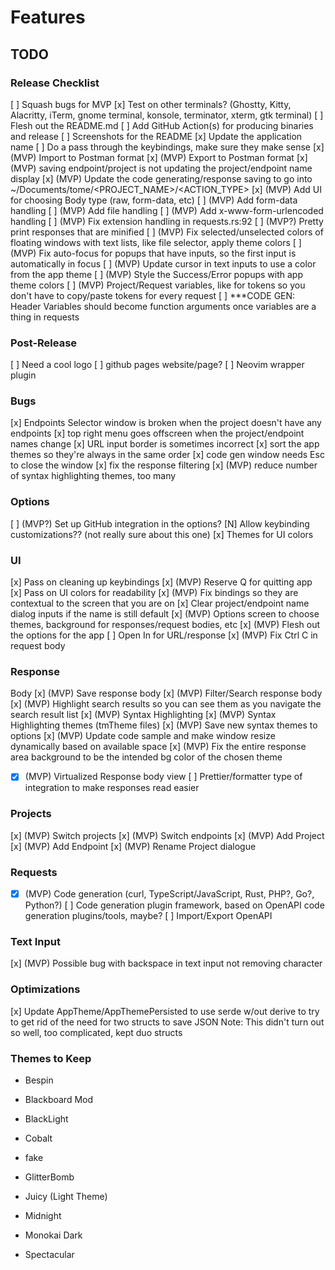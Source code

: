 # Features

## TODO

### Release Checklist
[ ] Squash bugs for MVP
[x] Test on other terminals? (Ghostty, Kitty, Alacritty, iTerm, gnome terminal, konsole, terminator, xterm, gtk terminal)
[ ] Flesh out the README.md
[ ] Add GitHub Action(s) for producing binaries and release
[ ] Screenshots for the README
[x] Update the application name
[ ] Do a pass through the keybindings, make sure they make sense
[x] (MVP) Import to Postman format
[x] (MVP) Export to Postman format
[x] (MVP) saving endpoint/project is not updating the project/endpoint name display
[x] (MVP) Update the code generating/response saving to go into ~/Documents/tome/<PROJECT_NAME>/<ACTION_TYPE>
[x] (MVP) Add UI for choosing Body type (raw, form-data, etc)
[ ] (MVP) Add form-data handling
[ ] (MVP) Add file handling
[ ] (MVP) Add x-www-form-urlencoded handling
[ ] (MVP) Fix extension handling in requests.rs:92
[ ] (MVP?) Pretty print responses that are minified
[ ] (MVP) Fix selected/unselected colors of floating windows with text lists, like file selector, apply theme colors
[ ] (MVP) Fix auto-focus for popups that have inputs, so the first input is automatically in focus
[ ] (MVP) Update cursor in text inputs to use a color from the app theme
[ ] (MVP) Style the Success/Error popups with app theme colors
[ ] (MVP) Project/Request variables, like for tokens so you don't have to copy/paste tokens for every request
[ ] ***CODE GEN: Header Variables should become function arguments once variables are a thing in requests

### Post-Release
[ ] Need a cool logo
[ ] github pages website/page?
[ ] Neovim wrapper plugin

### Bugs
[x] Endpoints Selector window is broken when the project doesn't have any endpoints
[x] top right menu goes offscreen when the project/endpoint names change
[x] URL input border is sometimes incorrect
[x] sort the app themes so they're always in the same order
[x] code gen window needs Esc to close the window
[x] fix the response filtering
[x] (MVP) reduce number of syntax highlighting themes, too many


### Options
[ ] (MVP?) Set up GitHub integration in the options?
[N] Allow keybinding customizations?? (not really sure about this one)
[x] Themes for UI colors

### UI
[x] Pass on cleaning up keybindings
[x] (MVP) Reserve Q for quitting app
[x] Pass on UI colors for readability
[x] (MVP) Fix bindings so they are contextual to the screen that you are on
[x] Clear project/endpoint name dialog inputs if the name is still default
[x] (MVP) Options screen to choose themes, background for responses/request bodies, etc
[x] (MVP) Flesh out the options for the app
[ ] Open In for URL/response
[x] (MVP) Fix Ctrl C in request body

### Response
Body
[x] (MVP) Save response body
[x] (MVP) Filter/Search response body
[x] (MVP) Highlight search results so you can see them as you navigate the search result list
[x] (MVP) Syntax Highlighting
[x] (MVP) Syntax Highlighting themes (tmTheme files)
[x] (MVP) Save new syntax themes to options
[x] (MVP) Update code sample and make window resize dynamically based on available space
[x] (MVP) Fix the entire response area background to be the intended bg color of the chosen theme
* [x] (MVP) Virtualized Response body view
[ ] Prettier/formatter type of integration to make responses read easier

### Projects
[x] (MVP) Switch projects
[x] (MVP) Switch endpoints
[x] (MVP) Add Project
[x] (MVP) Add Endpoint
[x] (MVP) Rename Project dialogue

### Requests
* [x] (MVP) Code generation (curl, TypeScript/JavaScript, Rust, PHP?, Go?, Python?)
[ ] Code generation plugin framework, based on OpenAPI code generation plugins/tools, maybe?
[ ] Import/Export OpenAPI

### Text Input
[x] (MVP) Possible bug with backspace in text input not removing character

### Optimizations
[x] Update AppTheme/AppThemePersisted to use serde w/out derive to try to get rid of the need for two structs to save JSON
    Note: This didn't turn out so well, too complicated, kept duo structs


### Themes to Keep
- Bespin
- Blackboard Mod
- BlackLight
- Cobalt
- fake
- GlitterBomb

- Juicy (Light Theme)
- Midnight
- Monokai Dark
- Spectacular
